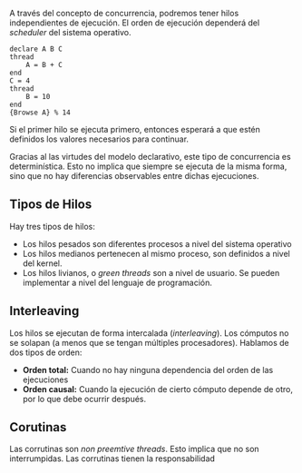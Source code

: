 A través del concepto de concurrencia, podremos tener hilos independientes de ejecución. El orden de ejecución dependerá del *scheduler* del sistema operativo.

```Oz
declare A B C
thread
	A = B + C
end
C = 4
thread
	B = 10
end
{Browse A} % 14
```

Si el primer hilo se ejecuta primero, entonces esperará a que estén definidos los valores necesarios para continuar.

Gracias al las virtudes del modelo declarativo, este tipo de concurrencia es determinística. Esto no implica que siempre se ejecuta de la misma forma, sino que no hay diferencias observables entre dichas ejecuciones.

## Tipos de Hilos

Hay tres tipos de hilos:

- Los hilos pesados son diferentes procesos a nivel del sistema operativo
- Los hilos medianos pertenecen al mismo proceso, son definidos a nivel del kernel.
- Los hilos livianos, o *green threads* son a nivel de usuario. Se pueden implementar a nivel del lenguaje de programación.

## Interleaving

Los hilos se ejecutan de forma intercalada (*interleaving*). Los cómputos no se solapan (a menos que se tengan múltiples procesadores). Hablamos de dos tipos de orden:

- **Orden total:** Cuando no hay ninguna dependencia del orden de las ejecuciones
- **Orden causal:** Cuando la ejecución de cierto cómputo depende de otro, por lo que debe ocurrir después.

## Corutinas

Las corrutinas son *non preemtive threads*. Esto implica que no son interrumpidas. Las corrutinas tienen la responsabilidad 